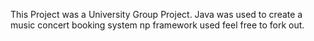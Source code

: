 This Project was a University Group Project. Java was used to create a music concert booking system np framework used feel free to fork out. 
